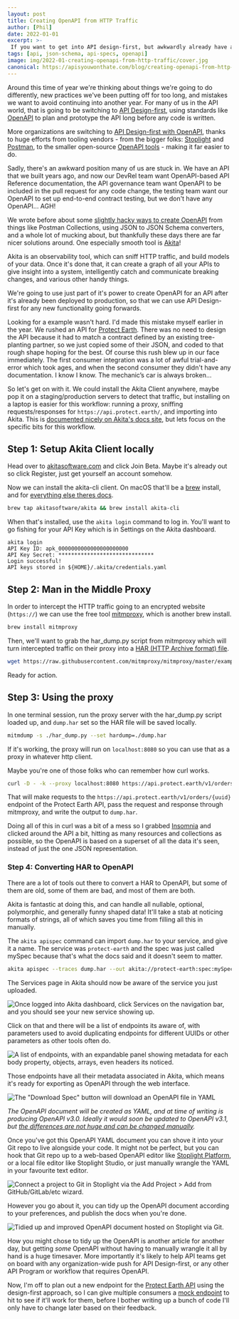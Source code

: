 ```yaml
---
layout: post
title: Creating OpenAPI from HTTP Traffic
author: [Phil]
date: 2022-01-01
excerpt: >-
 If you want to get into API design-first, but awkwardly already have a bunch of APIs with no OpenAPI, use a HTTP proxy like Akita to create OpenAPI from your HTTP traffic! 
tags: [api, json-schema, api-specs, openapi]
image: img/2022-01-creating-openapi-from-http-traffic/cover.jpg
canonical: https://apisyouwonthate.com/blog/creating-openapi-from-http-traffic
---
```


Around this time of year we're thinking about things we're going to do differently, new practices we've been putting off for too long, and mistakes we want to avoid continuing into another year. For many of us in the API world, that is going to be switching to [API Design-first](https://apisyouwonthate.com/blog/api-design-first-vs-code-first), using standards like [OpenAPI](https://openapis.org/) to plan and prototype the API long before any code is written. 

More organizations are switching to [API Design-first with OpenAPI](https://stoplight.io/case-studies/schneider-electric/), thanks to huge efforts from tooling vendors - from the bigger folks: [Stoplight](https://stoplight.io/) and [Postman](https://postman.com/), to the smaller open-source [OpenAPI tools](https://openapi.tools/) - making it far easier to do. 

Sadly, there's an awkward position many of us are stuck in. We have an API that we built years ago, and now our DevRel team want OpenAPI-based API Reference documentation, the API governance team want OpenAPI to be included in the pull request for any code change, the testing team want our OpenAPI to set up end-to-end  contract testing, but we don't have any OpenAPI... AGH!

We wrote before about some [slightly hacky ways to create OpenAPI](https://apisyouwonthate.com/blog/creating-api-specifications-from-bullst) from things like Postman Collections, using JSON to JSON Schema converters, and a whole lot of mucking about, but thankfully these days there are far nicer solutions around. One especially smooth tool is [Akita](https://www.akitasoftware.com/)! 

Akita is an observability tool, which can sniff HTTP traffic, and build models of your data. Once it's done that, it can create a graph of all your APIs to give insight into a system, intelligently catch and communicate breaking changes, and various other handy things. 

We're going to use just part of it's power to create OpenAPI for an API after it's already been deployed to production, so that we can use API Design-first for any new functionality going forwards. 

Looking for a example wasn't hard. I'd made this mistake myself earlier in the year.  We rushed an API for [Protect Earth](https://www.protect.earth/). There was no need to design the API because it had to match a contract defined by an existing tree-planting partner, so we just copied some of their JSON, and coded to that rough shape hoping for the best. Of course this rush blew up in our face immediately. The first consumer integration was a lot of awful trial-and-error which took ages, and when the second consumer they didn't have any documentation. I know I know. The mechanic’s car is always broken...

So let's get on with it. We could install the Akita Client anywhere, maybe pop it on a staging/production servers to detect that traffic, but installing on a laptop is easier for this workflow: running a proxy, sniffing requests/responses for `https://api.protect.earth/`, and importing into Akita. This is [documented nicely on Akita's docs site](https://docs.akita.software/docs/watch-traffic-with-a-proxy), but lets focus on the specific bits for this workflow.

## Step 1: Setup Akita Client locally

Head over to [akitasoftware.com](https://www.akitasoftware.com/) and click Join Beta. Maybe it's already out so click Register, just get yourself an account somehow. 

Now we can install the akita-cli client. On macOS that'll be a [brew](https://brew.sh/) install, and for [everything else theres docs](https://docs.akita.software/docs/install-akita-client).

``` bash
brew tap akitasoftware/akita && brew install akita-cli
```

When that's installed, use the `akita login` command to log in. You'll want to go fishing for your API Key which is in Settings on the Akita dashboard.

```
akita login
API Key ID: apk_0000000000000000000000
API Key Secret: ******************************
Login successful!
API keys stored in ${HOME}/.akita/credentials.yaml
```

## Step 2: Man in the Middle Proxy

In order to intercept the HTTP traffic going to an encrypted website (`https://`) we can use the free tool [mitmproxy](https://mitmproxy.org), which is another brew install. 

``` bash
brew install mitmproxy
```

Then, we'll want to grab the har_dump.py script from mitmproxy which will turn intercepted traffic on their proxy into a [HAR (HTTP Archive format) file](https://w3c.github.io/web-performance/specs/HAR/Overview.html).

``` bash
wget https://raw.githubusercontent.com/mitmproxy/mitmproxy/master/examples/contrib/har_dump.py
```

Ready for action.

## Step 3: Using the proxy 

In one terminal session, run the proxy server with the har_dump.py script loaded up, and `dump.har` set so the HAR file will be saved locally.

``` bash
mitmdump -s ./har_dump.py --set hardump=./dump.har
```

If it's working, the proxy will run on `localhost:8080` so you can use that as a proxy in whatever http client. 

Maybe you're one of those folks who can remember how curl works. 

``` bash
curl -D - -k --proxy localhost:8080 https://api.protect.earth/v1/orders/c36916f7-7591-47e5-b069-f983b9c0f320
```

That will make requests to the `https://api.protect.earth/v1/orders/{uuid}` endpoint of the Protect Earth API, pass the request and response through mitmproxy, and write the output to `dump.har`.

Doing all of this in curl was a bit of a mess so I grabbed [Insomnia](https://insomnia.rest/) and clicked around the API a bit, hitting as many resources and collections as possible, so the OpenAPI is based on a superset of all the data it's seen, instead of just the one JSON representation. 

### Step 4: Converting HAR to OpenAPI

There are a lot of tools out there to convert a HAR to OpenAPI, but some of them are old, some of them are bad, and most of them are both.

Akita is fantastic at doing this, and can handle all nullable, optional, polymorphic, and generally funny shaped data! It'll take a stab at noticing formats of strings, all of which saves you time from filling all this in manually.

The `akita apispec` command can import `dump.har` to your service, and give it a name. The service was `protect-earth` and the spec was just called mySpec because that's what the docs said and it doesn't seem to matter.

``` bash
akita apispec --traces dump.har --out akita://protect-earth:spec:mySpec
```

The Services page in Akita should now be aware of the service you just uploaded. 

![Once logged into Akita dashboard, click Services on the navigation bar, and you should see your new service showing up.](/images/posts/creating-openapi-from-http-traffic/akita-services.png)

Click on that and there will be a list of endpoints its aware of, with parameters used to avoid duplicating endpoints for different UUIDs or other parameters as other tools often do.

![A list of endpoints, with an expandable panel showing metadata for each body property, objects, arrays, even headers its noticed.](/images/posts/creating-openapi-from-http-traffic/akita-endpoints.png)

Those endpoints have all their metadata associated in Akita, which means it's ready for exporting as OpenAPI through the web interface. 

![The "Download Spec" button will download an OpenAPI file in YAML](/images/posts/creating-openapi-from-http-traffic/akita-export.png)

_The OpenAPI document will be created as YAML, and at time of writing is producing OpenAPI v3.0. Ideally it would soon be updated to OpenAPI v3.1, but [the differences are not huge and can be changed manually](https://www.openapis.org/blog/2021/02/16/migrating-from-openapi-3-0-to-3-1-0)._

Once you've got this OpenAPI YAML document you can shove it into your Git repo to live alongside your code. It might not be perfect, but you can hook that Git repo up to a web-based OpenAPI editor like [Stoplight Platform](https://stoplight.io/welcome/create/), or a local file editor like Stoplight Studio, or just manually wrangle the YAML in your favourite text editor. 

![Connect a project to Git in Stoplight via the Add Project > Add from GitHub/GitLab/etc wizard.](/images/posts/creating-openapi-from-http-traffic/stoplight-git.png)

However you go about it, you can tidy up the OpenAPI document according to your preferences, and publish the docs when you're done.

![Tidied up and improved OpenAPI document hosted on Stoplight via Git.](/images/posts/creating-openapi-from-http-traffic/pretty-docs.png)

How you might chose to tidy up the OpenAPI is another article for another day, but getting _some_ OpenAPI without having to manually wrangle it all by hand is a huge timesaver. More importantly it's likely to help API teams get on board with any organization-wide push for API Design-first, or any other API Program or workflow that requires OpenAPI.

Now, I'm off to plan out a new endpoint for the [Protect Earth API](https://protect-earth.stoplight.io/docs/protect-earth-api/) using the design-first approach, so I can give multiple consumers a [mock endpoint](https://meta.stoplight.io/docs/prism/ZG9jOjk1-http-mocking) to hit to see if it'll work for them, before I bother writing up a bunch of code I'll only have to change later based on their feedback.
